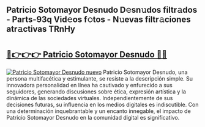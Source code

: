 ## Patricio Sotomayor Desnudo D𝚎sn𝚞dos filtr𝚊dos - Parts-93q Vid𝚎os f𝚘tos - N𝚞evas filtr𝚊ciones atr𝚊ctivas TRnHy

# <h2><a href="http://mb5c8c7.tromn.icu/?c=Patricio+Sotomayor+Desnudo">🔗👉👉👉 Patricio Sotomayor Desnudo 🔗🔗</a></h2>

[![Patricio Sotomayor Desnudo nuevo](https://i.imgur.com/pEAQMta.gif)](http://mb5c8c7.tromn.icu/?c=Patricio+Sotomayor+Desnudo)
Patricio Sotomayor Desnudo, una persona multifacética y estimulante, se resiste a la descripción simple. Su innovadora personalidad en línea ha cautivado y enfurecido a sus seguidores, generando discusiones sobre ética, expresión artística y la dinámica de las sociedades virtuales. Independientemente de sus decisiones futuras, su influencia en los medios digitales es indiscutible. Con una determinación inquebrantable y un encanto innegable, el impacto de Patricio Sotomayor Desnudo en la comunidad digital es significativo.
